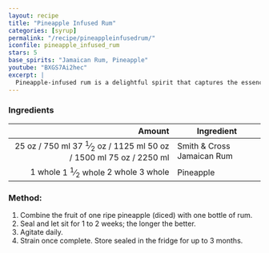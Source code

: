 ```yaml
---
layout: recipe
title: "Pineapple Infused Rum"
categories: [syrup]
permalink: "/recipe/pineappleinfusedrum/"
iconfile: pineapple_infused_rum
stars: 5
base_spirits: "Jamaican Rum, Pineapple"
youtube: "BXGS7Ai2hec"
excerpt: |
  Pineapple-infused rum is a delightful spirit that captures the essence of tropical paradise. Made by steeping fresh pineapple in high-quality rum, the  result is a sweet and fruity concoction that's perfect for sipping on its own or incorporating into a variety of cocktails.
---
```


### Ingredients

|  Amount | Ingredient                 |
| ------: | -------------------------- |
|  <span class="onex active">25 oz / 750 ml</span> <span class="onehalfx">37 <sup>1</sup>&frasl;<sub>2</sub> oz / 1125 ml</span> <span class="twox">50 oz / 1500 ml</span> <span class="threex">75 oz / 2250 ml</span>| Smith & Cross Jamaican Rum |
| <span class="onex active">1 whole </span> <span class="onehalfx">1 <sup>1</sup>&frasl;<sub>2</sub> whole </span> <span class="twox">2 whole </span> <span class="threex">3 whole </span>| Pineapple                  |

### Method:

1. Combine the fruit of one ripe pineapple (diced) with one bottle of rum.
2. Seal and let sit for 1 to 2 weeks; the longer the better.
3. Agitate daily.
4. Strain once complete. Store sealed in the fridge for up to 3 months.

    
<script type="application/ld+json">
{
  "@context": "https://schema.org",
  "@type": "Recipe",
  "author": {
    "@type": "Person",
    "name": "{{ page.author }}"
    },
  "description": "{{ page.excerpt | strip_html | replace: '"', "'" }}",
  "image": "{% for ingredient in site.data[page.iconfile].images.ingredient limit: 1 %}{{ ingredient.url }}{% endfor %}",
  "recipeIngredient": [  " 750 ml Smith & Cross Jamaican Rum",
  "1 whole Pineapple "],
  "name": "{{ page.title }}",
  "recipeInstructions": [
    
    ],
  "recipeYield": "1 cocktail",
  "recipeCategory": "cocktail",
  "aggregateRating": "{%- if page.stars -%}{%- include stars_metadata.html %} out of 5{% else %}NA{%- endif -%}",
  "recipeCuisine": "global",
  "prepTime": "PT20M",
  "cookTime": "PT15S",
  "keywords": "{{ page.title }}, cocktail, {{ page.eras }}, {%- include category_metadata.html -%}, {%- include spirits_metadata.html -%}",
}
</script>

    